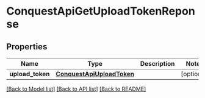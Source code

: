 # ConquestApiGetUploadTokenReponse

## Properties
Name | Type | Description | Notes
------------ | ------------- | ------------- | -------------
**upload_token** | [**ConquestApiUploadToken**](ConquestApiUploadToken.md) |  | [optional] 

[[Back to Model list]](../README.md#documentation-for-models) [[Back to API list]](../README.md#documentation-for-api-endpoints) [[Back to README]](../README.md)


